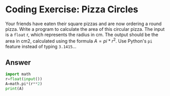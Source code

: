 # Coding Exercise: Pizza Circles

Your friends have eaten their square pizzas and are now ordering a round pizza. Write a program to calculate the area of this circular pizza. 
The input is a `float` r, which represents the radius in cm. The output should be the area in cm2, calculated using the formula  $A=pi*r^2$. 
Use Python's `pi` feature instead of typing `3.1415`...


## Answer
```python
import math
r=float(input())
A=math.pi*(r**2)
print(A)
